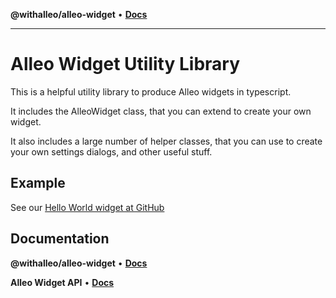 **@withalleo/alleo-widget** • [**Docs**](globals.md)

***

# Alleo Widget Utility Library

This is a helpful utility library to produce Alleo widgets in typescript.

It includes the AlleoWidget class, that you can extend to create your own widget.

It also includes a large number of helper classes, that you can use to create your own settings dialogs, and other useful stuff.

## Example

See our [Hello World widget at GitHub](https://github.com/withalleo/hello-world-widget) 

## Documentation

**@withalleo/alleo-widget** • [**Docs**](globals.md)

**Alleo Widget API** • [**Docs**](https://meet.withalleo.com/widget-docs/)

